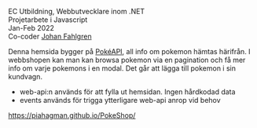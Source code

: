 EC Utbildning, Webbutvecklare inom .NET <br>
Projetarbete i Javascript <br>
Jan-Feb 2022 <br>
Co-coder [Johan Fahlgren](https://github.com/johan-fahlgren)

Denna hemsida bygger på [PokéAPI](https://pokeapi.co/), all info om pokemon hämtas härifrån. I webbshopen kan man kan browsa pokemon via en pagination och få mer info om varje pokemons i en modal. Det går att lägga till pokemon i sin kundvagn. <br>
- web-api:n används för att fylla ut hemsidan. Ingen hårdkodad data
- events används för trigga ytterligare web-api anrop vid behov <br>

https://piahagman.github.io/PokeShop/

